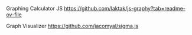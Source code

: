 Graphing Calculator JS
https://github.com/laktak/js-graphy?tab=readme-ov-file

Graph Visualizer
https://github.com/jacomyal/sigma.js
